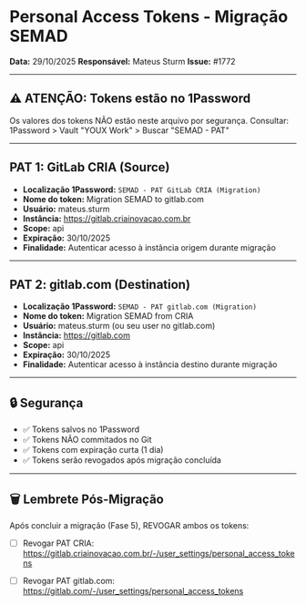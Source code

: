 # Personal Access Tokens - Migração SEMAD

**Data:** 29/10/2025
**Responsável:** Mateus Sturm
**Issue:** #1772

---

## ⚠️ ATENÇÃO: Tokens estão no 1Password

Os valores dos tokens NÃO estão neste arquivo por segurança.
Consultar: 1Password > Vault "YOUX Work" > Buscar "SEMAD - PAT"

---

## PAT 1: GitLab CRIA (Source)

- **Localização 1Password:** `SEMAD - PAT GitLab CRIA (Migration)`
- **Nome do token:** Migration SEMAD to gitlab.com
- **Usuário:** mateus.sturm
- **Instância:** https://gitlab.criainovacao.com.br
- **Scope:** api
- **Expiração:** 30/10/2025
- **Finalidade:** Autenticar acesso à instância origem durante migração

---

## PAT 2: gitlab.com (Destination)

- **Localização 1Password:** `SEMAD - PAT gitlab.com (Migration)`
- **Nome do token:** Migration SEMAD from CRIA
- **Usuário:** mateus.sturm (ou seu user no gitlab.com)
- **Instância:** https://gitlab.com
- **Scope:** api
- **Expiração:** 30/10/2025
- **Finalidade:** Autenticar acesso à instância destino durante migração

---

## 🔒 Segurança

- ✅ Tokens salvos no 1Password
- ✅ Tokens NÃO commitados no Git
- ✅ Tokens com expiração curta (1 dia)
- ✅ Tokens serão revogados após migração concluída

---

## 🗑️ Lembrete Pós-Migração

Após concluir a migração (Fase 5), REVOGAR ambos os tokens:
- [ ] Revogar PAT CRIA: https://gitlab.criainovacao.com.br/-/user_settings/personal_access_tokens
- [ ] Revogar PAT gitlab.com: https://gitlab.com/-/user_settings/personal_access_tokens


